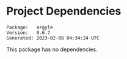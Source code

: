 # Project Dependencies
    Package:   argyle
    Version:   0.6.7
    Generated: 2023-02-08 04:34:24 UTC

This package has no dependencies.
